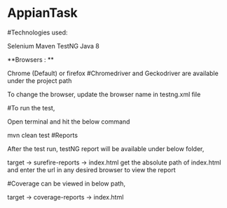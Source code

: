 # AppianTask

#Technologies used:

  Selenium 
  Maven 
  TestNG
  Java 8

**Browsers : **

Chrome (Default) or firefox 
#Chromedriver and Geckodriver are available under the project path

To change the browser, update the browser name in testng.xml file

#To run the test,

Open terminal and hit the below command

mvn clean test
#Reports

After the test run, testNG report will be available under below folder,

target -> surefire-reports -> index.html
get the absolute path of index.html and enter the url in any desired browser to view the report

#Coverage can be viewed in below path,

target -> coverage-reports -> index.html
